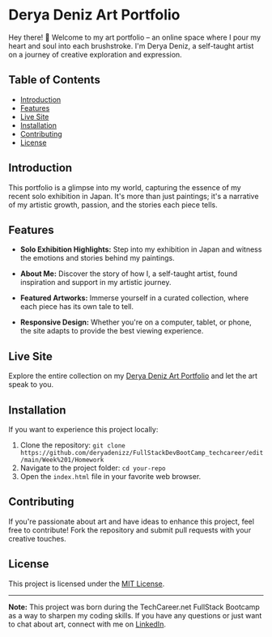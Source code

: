 # Derya Deniz Art Portfolio

Hey there! 👋 Welcome to my art portfolio – an online space where I pour my heart and soul into each brushstroke. I'm Derya Deniz, a self-taught artist on a journey of creative exploration and expression.

## Table of Contents

- [Introduction](#introduction)
- [Features](#features)
- [Live Site](#live-site)
- [Installation](#installation)
- [Contributing](#contributing)
- [License](#license)

## Introduction

This portfolio is a glimpse into my world, capturing the essence of my recent solo exhibition in Japan. It's more than just paintings; it's a narrative of my artistic growth, passion, and the stories each piece tells.

## Features

- **Solo Exhibition Highlights:** Step into my exhibition in Japan and witness the emotions and stories behind my paintings.

- **About Me:** Discover the story of how I, a self-taught artist, found inspiration and support in my artistic journey.

- **Featured Artworks:** Immerse yourself in a curated collection, where each piece has its own tale to tell.

- **Responsive Design:** Whether you're on a computer, tablet, or phone, the site adapts to provide the best viewing experience.

## Live Site

Explore the entire collection on my [Derya Deniz Art Portfolio](https://deryadenizart.netlify.app/) and let the art speak to you.

## Installation

If you want to experience this project locally:

1. Clone the repository: `git clone https://github.com/deryadenizz/FullStackDevBootCamp_techcareer/edit/main/Week%201/Homework`
2. Navigate to the project folder: `cd your-repo`
3. Open the `index.html` file in your favorite web browser.

## Contributing

If you're passionate about art and have ideas to enhance this project, feel free to contribute! Fork the repository and submit pull requests with your creative touches.

## License

This project is licensed under the [MIT License](LICENSE).

---

**Note:** This project was born during the TechCareer.net FullStack Bootcamp as a way to sharpen my coding skills. If you have any questions or just want to chat about art, connect with me on [LinkedIn](https://www.linkedin.com/in/deryadeniz/).


